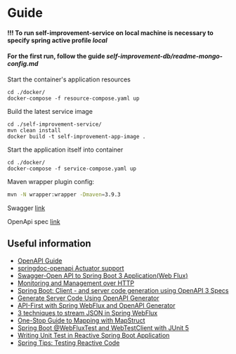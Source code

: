 
# Guide

#### !!! To run self-improvement-service on local machine is necessary to specify spring active profile _local_

#### For the first run, follow the guide _self-improvement-db/readme-mongo-config.md_

Start the container's application resources
```shell
cd ./docker/
docker-compose -f resource-compose.yaml up
```

Build the latest service image
```shell
cd ./self-improvement-service/
mvn clean install
docker build -t self-improvement-app-image .
```

Start the application itself into container
```shell
cd ./docker/
docker-compose -f service-compose.yaml up
```

Maven wrapper plugin config:
```bash
mvn -N wrapper:wrapper -Dmaven=3.9.3
```

Swagger [link](http://localhost:9090/actuator/webjars/swagger-ui/index.html)

OpenApi spec [link](http://localhost:9090/actuator/openapi/springdocDefault)

## Useful information
* [OpenAPI Guide](https://swagger.io/docs/specification/about/)
* [springdoc-openapi Actuator support](https://springdoc.org/v1/#actuator-support)
* [Swagger-Open API to Spring Boot 3 Application(Web Flux)](https://pranavkhodanpur.medium.com/swagger-open-api-to-spring-boot-3-application-web-flux-2e99bb112151)
* [Monitoring and Management over HTTP](https://docs.spring.io/spring-boot/docs/2.1.1.RELEASE/reference/html/production-ready-monitoring.html)
* [Spring Boot: Client - and server code generation using OpenAPI 3 Specs](https://blog.palo-it.com/en/spring-boot-client-and-server-code-generation-using-openapi-3-specs)
* [Generate Server Code Using OpenAPI Generator](https://mydeveloperplanet.com/2022/02/08/generate-server-code-using-openapi-generator/)
* [API-First with Spring WebFlux and OpenAPI Generator](https://boottechnologies-ci.medium.com/api-first-with-spring-webflux-and-openapi-generator-38b7804c4ed4)
* [3 techniques to stream JSON in Spring WebFlux](https://nurkiewicz.com/2021/08/json-streaming-in-webflux.html)
* [One-Stop Guide to Mapping with MapStruct](https://reflectoring.io/java-mapping-with-mapstruct/)
* [Spring Boot @WebFluxTest and WebTestClient with JUnit 5](https://howtodoinjava.com/spring-boot2/testing/webfluxtest-with-webtestclient/)
* [Writing Unit Test in Reactive Spring Boot Application](https://medium.com/@BPandey/writing-unit-test-in-reactive-spring-boot-application-32b8878e2f57)
* [Spring Tips: Testing Reactive Code](https://www.youtube.com/watch?v=RPmTXiw-dHA&ab_channel=SpringDeveloper)


